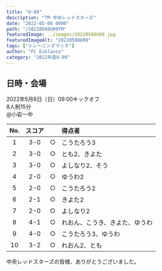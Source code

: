 ```yaml
---
title: "U-09"
description: "TM 中央レッドスターズ"
date: "2022-05-08 0900"
path: "/20220508U09TM"
featuredImage: ../images/20220508U09.jpg
featuredImageAlt: "20220508U09"
tags: ["トレーニングマッチ"]
author: "FC Esblanco"
category: "2022年度U-09"
---
```


## 日時・会場

2022年5月8日（日）09:00キックオフ<br>
8人制15分<br>
@小岩一中

| No.| スコア |   |得点者  |
|:--:|:------:|:-:|:--------|
| 1  | 3-0 | ○ |こうたろう3|
| 2  | 3-0 | ○ |とも2、きよた|
| 3  | 3-0 | ○ |よしなり2、そう|
| 4  | 2-0 | ○ |ゆうわ2|
| 5  | 2-0 | ○ |こうたろう2|
| 6  | 2-1 | ○ |きよた2|
| 7  | 2-0 | ○ |よしなり2|
| 8  | 4-1 | ○ |れおん、こうき、きよた、ゆうわ|
| 9  | 4-0 | ○ |こうたろう3、ゆうわ|
| 10  | 3-2 | ○ |れおん2、とも|


中央レッドスターズの皆様、ありがとうございました。